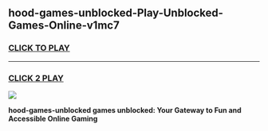 
## hood-games-unblocked-Play-Unblocked-Games-Online-v1mc7
<h3>
<a href="https://premium76.site?title=hood-games-unblocked&ref=25A">CLICK TO PLAY</a></h3>
<hr>

<h3>
<a href="https://premium76.site?title=hood-games-unblocked&ref=25A">CLICK 2 PLAY</a>
  
</h3>

<a href="https://premium76.site?title=hood-games-unblocked&ref=25A"><img src="https://clearcache.store/games.png"></a>


**hood-games-unblocked games unblocked: Your Gateway to Fun and Accessible Online Gaming**
